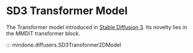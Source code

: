 <!--Copyright 2025 The HuggingFace Team. All rights reserved.

Licensed under the Apache License, Version 2.0 (the "License"); you may not use this file except in compliance with
the License. You may obtain a copy of the License at

http://www.apache.org/licenses/LICENSE-2.0

Unless required by applicable law or agreed to in writing, software distributed under the License is distributed on
an "AS IS" BASIS, WITHOUT WARRANTIES OR CONDITIONS OF ANY KIND, either express or implied. See the License for the
specific language governing permissions and limitations under the License.
-->

# SD3 Transformer Model

The Transformer model introduced in [Stable Diffusion 3](https://arxiv.org/abs/2403.03206). Its novelty lies in the MMDiT transformer block.

::: mindone.diffusers.SD3Transformer2DModel
